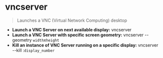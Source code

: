 # vncserver
> Launches a VNC (Virtual Network Computing) desktop
- **Launch a VNC Server on next available display:**
vncserver
- **Launch a VNC Server with specific screen geometry:**
vncserver --geometry `width`x`height`
- **Kill an instance of VNC Server running on a specific display:**
vncserver --kill :`display_number`

